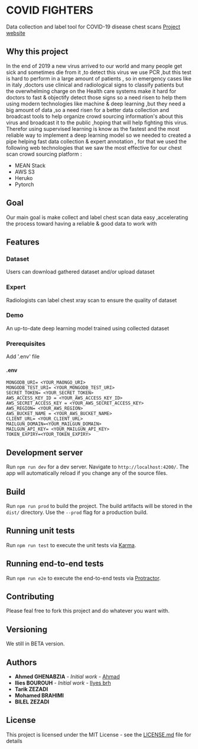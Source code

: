 # COVID FIGHTERS

Data collection and label tool for COVID-19 disease chest scans [Project website](https://covidfighterapp.herokuapp.com/)

## Why this project

In the end of 2019 a new virus arrived to our world and many people get sick and sometimes die from it ,to detect this virus we use PCR ,but this test is hard to perform in a large amount of patients , so in emergency cases like in italy ,doctors use clinical and radiological signs to classify patients but the overwhelming charge on the Health care systems make it hard for doctors to fast & objectify detect those signs so a need risen to help them using modern technologies like machine & deep learning ,but they need a big amount of data ,so a need risen for a better data collection and broadcast tools to help organize crowd sourcing information's about this virus and broadcast it to the public ,hoping that will help fighting this virus.
Therefor using supervised learning is know as the fastest and the most reliable way to implement a deep learning model so we needed to created a pipe helping fast data collection & expert annotation , for that we used the following web technologies that we saw the most effective for our chest scan crowd sourcing platform :
- MEAN Stack
- AWS S3
- Heruko
- Pytorch

## Goal
Our main goal is make collect and label chest scan data easy ,accelerating the process toward having a reliable & good data to work with

## Features

 ### Dataset
   Users can download gathered dataset and/or upload dataset
 ### Expert
   Radiologists can label chest xray scan to ensure the quality of dataset 
 ### Demo
  An up-to-date deep learning model trained using collected dataset 

### Prerequisites

Add '.env' file 

#### .env

```
MONGODB_URI= <YOUR_MAONGO_URI>
MONGODB_TEST_URI= <YOUR_MONGODB_TEST_URI>
SECRET_TOKEN= <YOUR_SECRET_TOKEN>
AWS_ACCESS_KEY_ID = <YOUR_AWS_ACCESS_KEY_ID>
AWS_SECRET_ACCESS_KEY = <YOUR_AWS_SECRET_ACCESS_KEY>
AWS_REGION= <YOUR_AWS_REGION>
AWS_BUCKET_NAME = <YOUR_AWS_BUCKET_NAME>
CLIENT_URL= <YOUR_CLIENT_URL>
MAILGUN_DOMAIN=<YOUR_MAILGUN_DOMAIN>
MAILGUN_API_KEY= <YOUR_MAILGUN_API_KEY> 
TOKEN_EXPIRY=<YOUR_TOKEN_EXPIRY>
```

## Development server

Run `npm run dev` for a dev server. Navigate to `http://localhost:4200/`. The app will automatically reload if you change any of the source files.

## Build

Run `npm run prod` to build the project. The build artifacts will be stored in the `dist/` directory. Use the `--prod` flag for a production build.

## Running unit tests

Run `npm run test` to execute the unit tests via [Karma](https://karma-runner.github.io).

## Running end-to-end tests

Run `npm run e2e` to execute the end-to-end tests via [Protractor](http://www.protractortest.org/).

## Contributing

Please feal free to fork this project and do whatever you want with.

## Versioning

We still in BETA version.

## Authors

* **Ahmed GHENABZIA** - *Initial work* - [Ahmad](https://github.com/ahmed3991)
* **Ilies BOUROUH** - *Initial work* - [Ilyes brh](https://github.com/ilyesbrh)
* **Tarik ZEZADI** 
* **Mohamed BRAHIMI** 
* **BILEL ZEZADI**

## License

This project is licensed under the MIT License - see the [LICENSE.md](LICENSE.md) file for details

